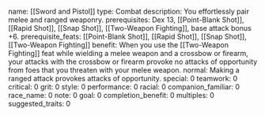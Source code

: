 name: [[Sword and Pistol]]
type: Combat
description: You effortlessly pair melee and ranged weaponry.
prerequisites: Dex 13, [[Point-Blank Shot]], [[Rapid Shot]], [[Snap Shot]], [[Two-Weapon Fighting]], base attack bonus +6.
prerequisite_feats: [[Point-Blank Shot]], [[Rapid Shot]], [[Snap Shot]], [[Two-Weapon Fighting]]
benefit: When you use the [[Two-Weapon Fighting]] feat while wielding a melee weapon and a crossbow or firearm, your attacks with the crossbow or firearm provoke no attacks of opportunity from foes that you threaten with your melee weapon.
normal: Making a ranged attack provokes attacks of opportunity.
special: 0
teamwork: 0
critical: 0
grit: 0
style: 0
performance: 0
racial: 0
companion_familiar: 0
race_name: 0
note: 0
goal: 0
completion_benefit: 0
multiples: 0
suggested_traits: 0

